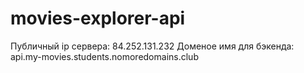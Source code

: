 # movies-explorer-api
Публичный ip сервера: 84.252.131.232 
Доменое имя для бэкенда: api.my-movies.students.nomoredomains.club 
 